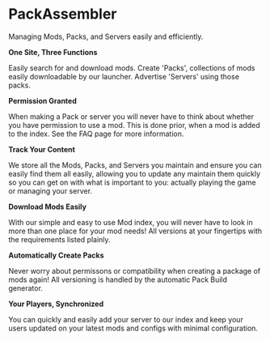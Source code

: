 PackAssembler
================

Managing Mods, Packs, and Servers easily and efficiently.


**One Site, Three Functions**

Easily search for and download mods. Create 'Packs', collections of mods easily downloadable by our launcher. Advertise 'Servers' using those packs.

**Permission Granted**

When making a Pack or server you will never have to think about whether you have permission to use a mod. This is done prior, when a mod is added to the index. See the FAQ page for more information.

**Track Your Content**

We store all the Mods, Packs, and Servers you maintain and ensure you can easily find them all easily, allowing you to update any maintain them quickly so you can get on with what is important to you: actually playing the game or managing your server.

**Download Mods Easily**

With our simple and easy to use Mod index, you will never have to look in more than one place for your mod needs! All versions at your fingertips with the requirements listed plainly.

**Automatically Create Packs**

Never worry about permissons or compatibility when creating a package of mods again! All versioning is handled by the automatic Pack Build generator.

**Your Players, Synchronized**

You can quickly and easily add your server to our index and keep your users updated on your latest mods and configs with minimal configuration.
